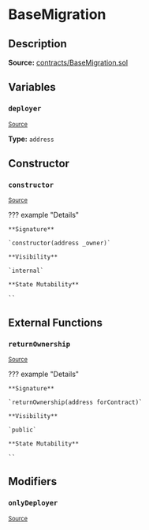 # BaseMigration

## Description

**Source:** [contracts/BaseMigration.sol](https://github.com/Synthetixio/synthetix/tree/v2.56.0-alpha/contracts/BaseMigration.sol)

## Variables

### `deployer`

<sub>[Source](https://github.com/Synthetixio/synthetix/tree/v2.56.0-alpha/contracts/BaseMigration.sol#L6)</sub>

**Type:** `address`

## Constructor

### `constructor`

<sub>[Source](https://github.com/Synthetixio/synthetix/tree/v2.56.0-alpha/contracts/BaseMigration.sol#L8)</sub>

??? example "Details"

    **Signature**

    `constructor(address _owner)`

    **Visibility**

    `internal`

    **State Mutability**

    ``

## External Functions

### `returnOwnership`

<sub>[Source](https://github.com/Synthetixio/synthetix/tree/v2.56.0-alpha/contracts/BaseMigration.sol#L13)</sub>

??? example "Details"

    **Signature**

    `returnOwnership(address forContract)`

    **Visibility**

    `public`

    **State Mutability**

    ``

## Modifiers

### `onlyDeployer`

<sub>[Source](https://github.com/Synthetixio/synthetix/tree/v2.56.0-alpha/contracts/BaseMigration.sol#L34)</sub>
